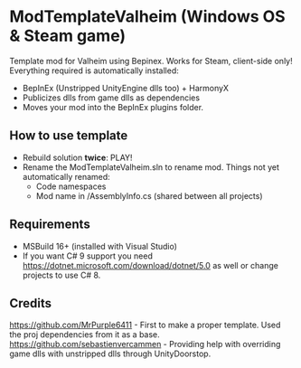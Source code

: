 # ModTemplateValheim (Windows OS & Steam game)
Template mod for Valheim using Bepinex. Works for Steam, client-side only!
Everything required is automatically installed:
 - BepInEx (Unstripped UnityEngine dlls too) + HarmonyX
 - Publicizes dlls from game dlls as dependencies
 - Moves your mod into the BepInEx plugins folder.

## How to use template
 - Rebuild solution **twice**: PLAY!
 - Rename the ModTemplateValheim.sln to rename mod. Things not yet automatically renamed:
   - Code namespaces
   - Mod name in /AssemblyInfo.cs (shared between all projects)

## Requirements
 - MSBuild 16+ (installed with Visual Studio)
 - If you want C# 9 support you need https://dotnet.microsoft.com/download/dotnet/5.0 as well or change projects to use C# 8.

## Credits
https://github.com/MrPurple6411 - First to make a proper template. Used the proj dependencies from it as a base.  
https://github.com/sebastienvercammen - Providing help with overriding game dlls with unstripped dlls through UnityDoorstop.
